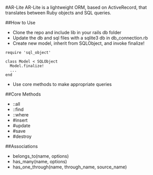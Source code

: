 #AR-Lite
AR-Lite is a lightweight ORM, based on ActiveRecord, that translates between Ruby objects and SQL queries.

##How to Use
* Clone the repo and include lib in your rails db folder
* Update the db and sql files with a sqlite3 db in db_connection.rb
* Create new model, inherit from SQLObject, and invoke finalize!

```
require 'sql_object'

class Model < SQLObject
  Model.finalize!
  ...
end
```

* Use core methods to make appropriate queries

##Core Methods
* ::all
* ::find
* ::where
* #insert
* #update
* #save
* #destroy

##Associations
* belongs_to(name, options)
* has_many(name, options)
* has_one_through(name, through_name, source_name)
